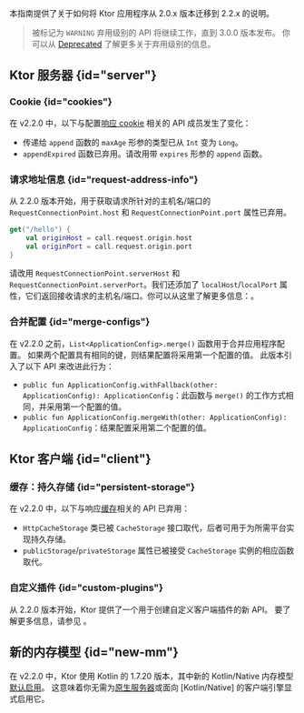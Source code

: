[//]: # (title: 从 2.0.x 迁移到 2.2.x)

<show-structure for="chapter" depth="2"/>

本指南提供了关于如何将 Ktor 应用程序从 2.0.x 版本迁移到 2.2.x 的说明。

> 被标记为 `WARNING` 弃用级别的 API 将继续工作，直到 3.0.0 版本发布。
> 你可以从 [Deprecated](https://kotlinlang.org/api/latest/jvm/stdlib/kotlin/-deprecated/) 了解更多关于弃用级别的信息。

## Ktor 服务器 {id="server"}

### Cookie {id="cookies"}
在 v2.2.0 中，以下与配置[响应 cookie](server-responses.md#cookies) 相关的 API 成员发生了变化：
- 传递给 `append` 函数的 `maxAge` 形参的类型已从 `Int` 变为 `Long`。
- `appendExpired` 函数已弃用。请改用带 `expires` 形参的 `append` 函数。

### 请求地址信息 {id="request-address-info"}

从 2.2.0 版本开始，用于获取请求所针对的主机名/端口的 `RequestConnectionPoint.host` 和 `RequestConnectionPoint.port` 属性已弃用。

```kotlin
get("/hello") {
    val originHost = call.request.origin.host
    val originPort = call.request.origin.port
}

```

请改用 `RequestConnectionPoint.serverHost` 和 `RequestConnectionPoint.serverPort`。我们还添加了 `localHost`/`localPort` 属性，它们返回接收请求的主机名/端口。你可以从这里了解更多信息：[](server-forward-headers.md#original-request-information)。

### 合并配置 {id="merge-configs"}
在 v2.2.0 之前，`List<ApplicationConfig>.merge()` 函数用于合并应用程序配置。
如果两个配置具有相同的键，则结果配置将采用第一个配置的值。
此版本引入了以下 API 来改进此行为：
- `public fun ApplicationConfig.withFallback(other: ApplicationConfig): ApplicationConfig`：此函数与 `merge()` 的工作方式相同，并采用第一个配置的值。
- `public fun ApplicationConfig.mergeWith(other: ApplicationConfig): ApplicationConfig`：结果配置采用第二个配置的值。

## Ktor 客户端 {id="client"}

### 缓存：持久存储 {id="persistent-storage"}

在 v2.2.0 中，以下与响应[缓存](client-caching.md)相关的 API 已弃用：
- `HttpCacheStorage` 类已被 `CacheStorage` 接口取代，后者可用于为所需平台实现持久存储。
- `publicStorage`/`privateStorage` 属性已被接受 `CacheStorage` 实例的相应函数取代。

### 自定义插件 {id="custom-plugins"}

从 2.2.0 版本开始，Ktor 提供了一个用于创建自定义客户端插件的新 API。
要了解更多信息，请参见 [](client-custom-plugins.md)。

## 新的内存模型 {id="new-mm"}

在 v2.2.0 中，Ktor 使用 Kotlin 的 1.7.20 版本，其中新的 Kotlin/Native 内存模型[默认启用](https://kotlinlang.org/docs/whatsnew1720.html#the-new-kotlin-native-memory-manager-enabled-by-default)。
这意味着你无需为[原生服务器](server-native.md)或面向 [Kotlin/Native] 的客户端引擎显式启用它。